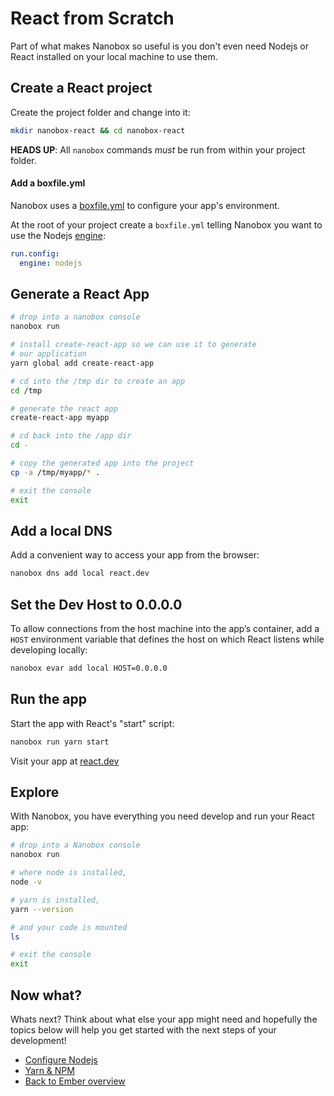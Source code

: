 # React from Scratch
Part of what makes Nanobox so useful is you don't even need Nodejs or React installed on your local machine to use them.

## Create a React project
Create the project folder and change into it:

```bash
mkdir nanobox-react && cd nanobox-react
```

**HEADS UP**: All `nanobox` commands *must* be run from within your project folder.

#### Add a boxfile.yml
Nanobox uses a <a href="https://docs.nanobox.io/boxfile/" target="\_blank">boxfile.yml</a> to configure your app's environment.

At the root of your project create a `boxfile.yml` telling Nanobox you want to use the Nodejs <a href="https://docs.nanobox.io/engines/" target="\_blank">engine</a>:

```yaml
run.config:
  engine: nodejs
```

## Generate a React App

```bash
# drop into a nanobox console
nanobox run

# install create-react-app so we can use it to generate
# our application
yarn global add create-react-app

# cd into the /tmp dir to create an app
cd /tmp

# generate the react app
create-react-app myapp

# cd back into the /app dir
cd -

# copy the generated app into the project
cp -a /tmp/myapp/* .

# exit the console
exit
```

## Add a local DNS
Add a convenient way to access your app from the browser:

```bash
nanobox dns add local react.dev
```

## Set the Dev Host to 0.0.0.0
To allow connections from the host machine into the app’s container, add a `HOST` environment variable that defines the host on which React listens while developing locally:

```bash
nanobox evar add local HOST=0.0.0.0
```

## Run the app
Start the app with React's "start" script:

```bash
nanobox run yarn start
```

Visit your app at <a href="http://react.dev" target="\_blank">react.dev</a>

## Explore
With Nanobox, you have everything you need develop and run your React app:

```bash
# drop into a Nanobox console
nanobox run

# where node is installed,
node -v

# yarn is installed,
yarn --version

# and your code is mounted
ls

# exit the console
exit
```

## Now what?
Whats next? Think about what else your app might need and hopefully the topics below will help you get started with the next steps of your development!

* [Configure Nodejs](/javascript/react/configure-nodejs)
* [Yarn & NPM](/javascript/react/package-managers)
* [Back to Ember overview](/javascript/react)
